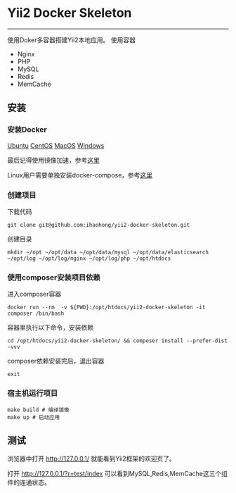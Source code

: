 # Yii2 Docker Skeleton

---

使用Doker多容器搭建Yii2本地应用。
使用容器
- Nginx
- PHP
- MySQL
- Redis
- MemCache

## 安装
### 安装Docker
[Ubuntu](https://github.com/yeasy/docker_practice/blob/master/install/ubuntu.md)
[CentOS](https://github.com/yeasy/docker_practice/blob/master/install/centos.md)
[MacOS](https://github.com/yeasy/docker_practice/blob/master/install/mac.md)
[Windows](https://github.com/yeasy/docker_practice/blob/master/install/windows.md)

最后记得使用镜像加速，参考[这里](https://github.com/yeasy/docker_practice/blob/master/install/mirror.md)

Linux用户需要单独安装docker-compose，参考[这里](https://github.com/yeasy/docker_practice/blob/master/compose/install.md)

### 创建项目

下载代码
```shell
git clone git@github.com:ihaohong/yii2-docker-skeleton.git
```

创建目录
```shell
mkdir ~/opt ~/opt/data ~/opt/data/mysql ~/opt/data/elasticsearch ~/opt/log ~/opt/log/nginx ~/opt/log/php ~/opt/htdocs
```

### 使用composer安装项目依赖
进入composer容器
```shell
docker run --rm  -v ${PWD}:/opt/htdocs/yii2-docker-skeleton -it composer /bin/bash
```

容器里执行以下命令，安装依赖
```shell
cd /opt/htdocs/yii2-docker-skeleton/ && composer install --prefer-dist -vvv
```

composer依赖安装完后，退出容器
```shell
exit
```

### 宿主机运行项目
```shell
make build # 编译镜像
make up # 启动应用
```

## 测试

浏览器中打开
http://127.0.0.1/
就能看到Yii2框架的欢迎页了。

打开 http://127.0.0.1/?r=test/index
可以看到MySQL,Redis,MemCache这三个组件的连通状态。

